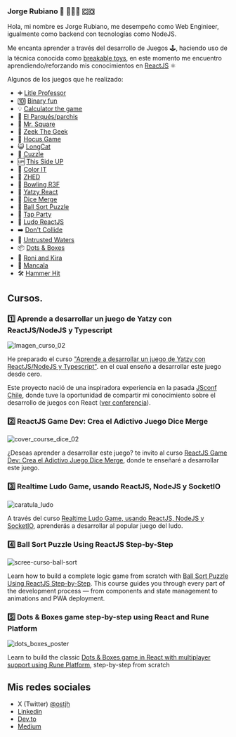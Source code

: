 ### Jorge Rubiano 👋 👨🏻‍💻 🇨🇴

Hola, mi nombre es Jorge Rubiano, me desempeño como Web Enginieer, igualmente como backend con tecnologías como NodeJS.

Me encanta aprender a través del desarrollo de Juegos 🕹️, haciendo uso de la técnica conocida como [breakable toys](https://www.oreilly.com/library/view/apprenticeship-patterns/9780596806842/ch05s03.html), en este momento me encuentro aprendiendo/reforzando mis conocimientos en [ReactJS](https://reactjs.org/) ⚛️

Algunos de los juegos que he realizado:

* ➕ [Litle Professor](https://jorger.github.io/little_professor/)
* 🔟 [Binary fun](https://github.com/Jorger/binary_fun_reactjs)
* 💡 [Calculator the game](https://calculator-game-reactjs.now.sh/)
* 🎲 [El Parqués/parchis](https://parchisreact.herokuapp.com/)
* 🧲 [Mr. Square](https://mrsquare.herokuapp.com/)
* 🧩 [Zeek The Geek](https://zeek-jorge-rubiano.vercel.app/)
* 📌 [Hocus Game](https://hocus-taupe.vercel.app/)
* 😺 [LongCat](https://long-cat.vercel.app/)
* 🕋 [Cuzzle](https://cuzzle-react.vercel.app/)
* 🆙 [This Side UP](https://this-side-up-react.vercel.app/)
* 🔲 [Color IT](https://color-it-react.vercel.app/)
* 🔢 [ZHED](https://zhed-react.vercel.app/)
* 🎳 [Bowling R3F](https://bowling-r3f.vercel.app/)
* 🎲 [Yatzy React](https://yatzy-react-game.herokuapp.com/)
* 🎲 [Dice Merge](https://dice-merge-react.vercel.app/)
* 🔴 [Ball Sort Puzzle](https://ball-sort.vercel.app/)
* 🎉 [Tap Party](https://tap-party-jorge-rubiano.vercel.app/)
* 🎲 [Ludo ReactJS](https://ludo-react-55c191a7043c.herokuapp.com/)
* ➡️ [Don't Collide](https://directional-shift.vercel.app/)
* 🌊 [Untrusted Waters](https://app.rune.ai/dev-ULreHsEw)
* 📦 [Dots & Boxes](https://app.rune.ai/dev-stDaXIHR)
* 🐾 [Roni and Kira](https://roni-and-kira.vercel.app/index.html)
* 🫘 [Mancala](https://app.rune.ai/dev-9RKiCQ2J)
* 🛠️ [Hammer Hit](https://app.rune.ai/dev-ZQevTEPU)

## Cursos.

### 1️⃣ Aprende a desarrollar un juego de Yatzy con ReactJS/NodeJS y Typescript

![Imagen_curso_02](https://github.com/Jorger/Jorger/assets/30050/cd662075-165e-46b3-995e-f543711632c6)

He preparado el curso ["Aprende a desarrollar un juego de Yatzy con ReactJS/NodeJS y Typescript"](https://www.udemy.com/course/aprende-a-desarrollar-un-juego-de-yatzy-con-react/?referralCode=A524789E1703570AF758). en el cual enseño a desarrollar este juego desde cero.

Este proyecto nació de una inspiradora experiencia en la pasada [JSconf Chile](https://jsconf.cl/), donde tuve la oportunidad de compartir mi conocimiento sobre el desarrollo de juegos con React ([ver conferencia](https://www.youtube.com/watch?v=nReMDgz02qo&t=10553s)). 

### 2️⃣ ReactJS Game Dev: Crea el Adictivo Juego Dice Merge

![cover_course_dice_02](https://github.com/Jorger/Jorger/assets/30050/86d4cf69-3f85-4f53-8eaa-6b5ee4ba4c72)

¿Deseas aprender a desarrollar este juego? te invito al curso [ReactJS Game Dev: Crea el Adictivo Juego Dice Merge](https://www.udemy.com/course/reactjs-game-dev-crea-el-adictivo-juego-dice-merge/?referralCode=1083A2DE8A65C6FD4D68), donde te enseñaré a desarrollar este juego.


### 3️⃣ Realtime Ludo Game, usando ReactJS, NodeJS y SocketIO

![caratula_ludo](https://github.com/Jorger/Jorger/assets/30050/8bb47672-5af8-482b-b275-1ec45823a273)

A través del curso [Realtime Ludo Game, usando ReactJS, NodeJS y SocketIO](https://www.udemy.com/course/realtime-ludo-game-usando-reactjs-nodejs-y-socketio), aprenderás a desarrollar al popular juego del ludo.

### 4️⃣ Ball Sort Puzzle Using ReactJS Step-by-Step

![scree-curso-ball-sort](https://github.com/user-attachments/assets/018560f6-afcd-408c-83fc-f5b9f1866ec6)

Learn how to build a complete logic game from scratch with [Ball Sort Puzzle Using ReactJS Step-by-Step](https://www.udemy.com/course/ball-sort-puzzle-using-reactjs-step-by-step/). This course guides you through every part of the development process — from components and state management to animations and PWA deployment.

### 5️⃣ Dots & Boxes game step-by-step using React and Rune Platform

![dots_boxes_poster](https://github.com/user-attachments/assets/aabca32a-6f54-4fd8-804e-54685d17d3ad)

Learn to build the classic [Dots & Boxes game in React with multiplayer support using Rune Platform](https://www.udemy.com/course/create-dots-boxes-with-react-powered-by-rune-platform), step-by-step from scratch

## Mis redes sociales

* X (Twitter) [@ostjh](https://twitter.com/ostjh)
* [Linkedin](https://www.linkedin.com/in/jorge-rubiano-a8616319)
* [Dev.to](https://dev.to/jorger)
* [Medium](https://medium.com/@ostjh)


<!--
**Jorger/Jorger** is a ✨ _special_ ✨ repository because its `README.md` (this file) appears on your GitHub profile.

Here are some ideas to get you started:

- 🔭 I’m currently working on ...
- 🌱 I’m currently learning ...
- 👯 I’m looking to collaborate on ...
- 🤔 I’m looking for help with ...
- 💬 Ask me about ...
- 📫 How to reach me: ...
- 😄 Pronouns: ...
- ⚡ Fun fact: ...
-->
